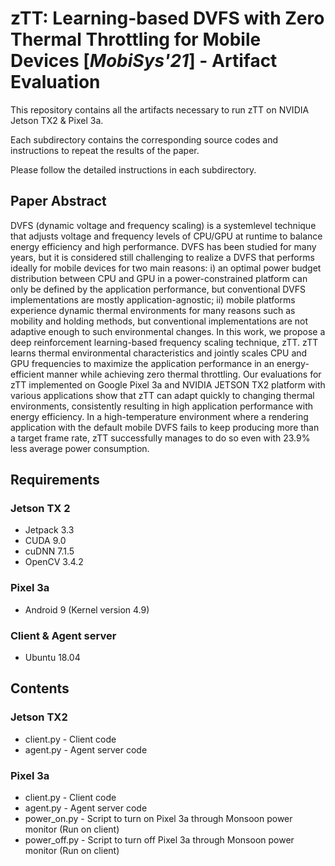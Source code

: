 # zTT: Learning-based DVFS with Zero Thermal Throttling for Mobile Devices \[*MobiSys'21*\] - Artifact Evaluation

This repository contains all the artifacts necessary to run zTT on NVIDIA Jetson TX2 & Pixel 3a.

Each subdirectory contains the corresponding source codes and instructions to repeat the results of the paper.

Please follow the detailed instructions in each subdirectory.

## Paper Abstract
DVFS (dynamic voltage and frequency scaling) is a systemlevel technique that adjusts voltage and frequency levels of CPU/GPU at runtime to balance energy efficiency and high performance. DVFS has been studied for many years, but it is considered still challenging to realize a DVFS that performs ideally for mobile devices for two main reasons: i) an optimal power budget distribution between CPU and GPU in a power-constrained platform can only be defined by the application performance, but conventional DVFS implementations are mostly application-agnostic; ii) mobile platforms experience dynamic thermal environments for many reasons
such as mobility and holding methods, but conventional implementations are not adaptive enough to such environmental changes. In this work, we propose a deep reinforcement learning-based frequency scaling technique, zTT. zTT learns thermal environmental characteristics and jointly scales CPU and GPU frequencies to maximize the application performance in an energy-efficient manner while achieving zero thermal throttling. Our evaluations for zTT implemented on Google Pixel 3a and NVIDIA JETSON TX2 platform with various applications show that zTT can adapt quickly to changing thermal environments, consistently resulting in high application performance with energy efficiency. In a high-temperature environment where a rendering application with the default mobile DVFS fails to keep producing more than a target frame rate, zTT successfully manages to do so even with 23.9% less average power consumption.

## Requirements

### Jetson TX 2 
* Jetpack 3.3
* CUDA 9.0
* cuDNN 7.1.5
* OpenCV 3.4.2

### Pixel 3a
* Android 9 (Kernel version 4.9)

### Client & Agent server
* Ubuntu 18.04

## Contents

### Jetson TX2
* client.py   -   Client code
* agent.py    -   Agent server code
### Pixel 3a
* client.py  -  Client code
* agent.py  -  Agent server code
* power_on.py - Script to turn on Pixel 3a through Monsoon power monitor (Run on client)
* power_off.py - Script to turn off Pixel 3a through Monsoon power monitor (Run on client)

